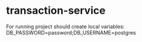 #  transaction-service

For running project should create local variables: DB_PASSWORD=password;DB_USERNAME=postgres         
